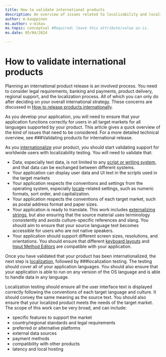 ```yaml
---
title: How to validate international products
description: An overview of issues related to localizability and localization testing.
author: m-kauppinen
ms.author: v-mikau
ms.topic: conceptual #Required; leave this attribute/value as-is.
ms.date: 05/04/2024

---
```


# How to validate international products

Planning an international product release is an involved process. You need to consider legal requirements, banking and payments, product delivery, regional support, and the localization process. All of which you can only do after deciding on your overall international strategy. These concerns are discussed in [How to release products internationally](how-to-release-products-internationally.md).

As you develop your application, you will need to ensure that your application functions correctly for users in all target markets for all languages supported by your product. This article gives a quick overview of the kind of issues that need to be considered. For a more detailed technical overview, see ###Validating products for international release.

As you [internationalize](software-internationalization.md) your product, you should start validating support for worldwide users with localizability testing. You will need to validate that:

- Data, especially text data, is not limited to any [script or writing system](../fonts-layout/writing-systems.md), and that data can be exchanged between different systems.
- Your application can display user data and UI text in the scripts used in the target markets
- Your application respects the conventions and settings from the operating system, especially [locale](../locale/locale.md)-related settings, such as numeric formats, sort order, and capitalization.
- Your application respects the conventions of each target market, such as postal address format and paper sizes.
- Your application is ready to translate. This work includes [externalizing strings](../internationalization/externalize-resources.md), but also ensuring that the source material uses terminology consistently and avoids culture-specific references and slang. You should aim to ensure that your source language text becomes accessible for users who are not native speakers.
- Your application should support different screen sizes, resolutions, and orientations. You should ensure that different [keyboard layouts](../windows-keyboard-layouts.md) and [Input Method Editors](../input/input-method-editors.md) are compatible with your application.

Once you have validated that your product has been internationalized, the next step is [localization](../localization/localization-overview.md), followed by ###localization testing. The testing should cover all of your application languages. You should also ensure that your application is able to run on any version of the OS language and is able to handle data in any language.

Localization testing should ensure all the user interface text is displayed correctly following the conventions of each target language and culture. It should convey the same meaning as the source text. You should also ensure that your localized product meets the needs of the target market. The scope of this work can be very broad, and can include:

- specific features to support the market
- country/regional standards and legal requirements
- preferred or alternative platforms
- external data sources
- payment methods
- compatibility with other products
- latency and local hosting
